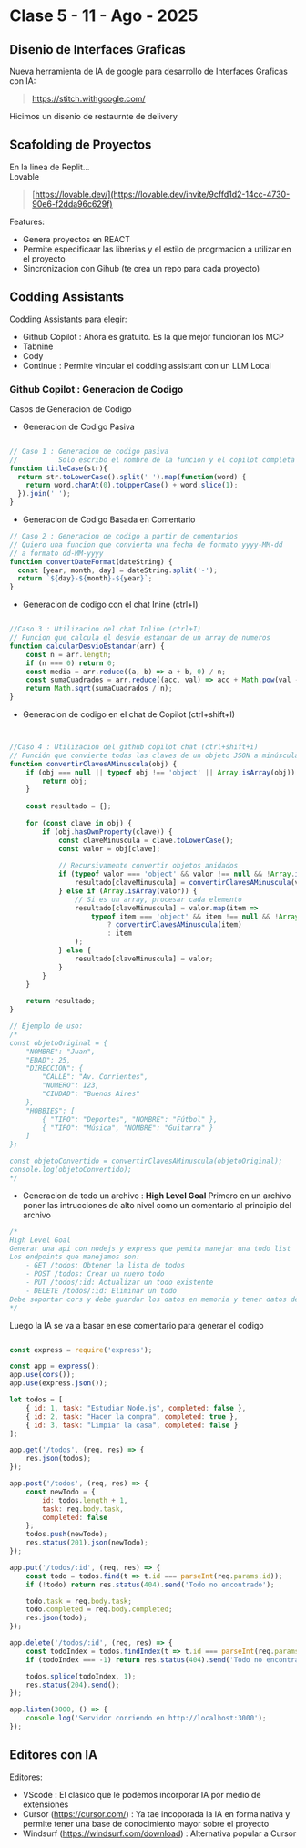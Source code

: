 # Clase 5 - 11 - Ago - 2025

## Disenio de Interfaces Graficas

Nueva herramienta de IA de google para desarrollo de Interfaces Graficas con IA:

> https://stitch.withgoogle.com/

Hicimos un disenio de restaurnte de delivery

## Scafolding de Proyectos

En la linea de Replit...    
Lovable
> [https://lovable.dev/](https://lovable.dev/invite/9cffd1d2-14cc-4730-90e6-f2dda96c629f)

Features:
* Genera proyectos en REACT
* Permite especificaar las librerias y el estilo de progrmacion a utilizar en el proyecto
* Sincronizacion con Gihub (te crea un repo para cada proyecto)
  

## Codding Assistants

Codding Assistants para elegir:
* Github Copilot : Ahora es gratuito. Es la que mejor funcionan los MCP
* Tabnine
* Cody
* Continue : Permite vincular el codding assistant con un LLM Local

### Github Copilot : Generacion de Codigo

Casos de Generacion de Codigo
* Generacion de Codigo Pasiva
```javascript

// Caso 1 : Generacion de codigo pasiva
//          Solo escribo el nombre de la funcion y el copilot completa lo que sigue
function titleCase(str){
  return str.toLowerCase().split(' ').map(function(word) {
    return word.charAt(0).toUpperCase() + word.slice(1);
  }).join(' ');
}
```
* Generacion de Codigo Basada en Comentario
```javascript
// Caso 2 : Generacion de codigo a partir de comentarios
// Quiero una funcion que convierta una fecha de formato yyyy-MM-dd
// a formato dd-MM-yyyy
function convertDateFormat(dateString) {
  const [year, month, day] = dateString.split('-');
  return `${day}-${month}-${year}`;
}
```
* Generacion de codigo con el chat Inine (ctrl+I)
```javascript

//Caso 3 : Utilizacion del chat Inline (ctrl+I)
// Funcion que calcula el desvio estandar de un array de numeros
function calcularDesvioEstandar(arr) {
    const n = arr.length;
    if (n === 0) return 0;
    const media = arr.reduce((a, b) => a + b, 0) / n;
    const sumaCuadrados = arr.reduce((acc, val) => acc + Math.pow(val - media, 2), 0);
    return Math.sqrt(sumaCuadrados / n);
}
```
* Generacion de codigo en el chat de Copilot (ctrl+shift+I)
```javascript


//Caso 4 : Utilizacion del github copilot chat (ctrl+shift+i)
// Función que convierte todas las claves de un objeto JSON a minúsculas
function convertirClavesAMinuscula(obj) {
    if (obj === null || typeof obj !== 'object' || Array.isArray(obj)) {
        return obj;
    }
    
    const resultado = {};
    
    for (const clave in obj) {
        if (obj.hasOwnProperty(clave)) {
            const claveMinuscula = clave.toLowerCase();
            const valor = obj[clave];
            
            // Recursivamente convertir objetos anidados
            if (typeof valor === 'object' && valor !== null && !Array.isArray(valor)) {
                resultado[claveMinuscula] = convertirClavesAMinuscula(valor);
            } else if (Array.isArray(valor)) {
                // Si es un array, procesar cada elemento
                resultado[claveMinuscula] = valor.map(item => 
                    typeof item === 'object' && item !== null && !Array.isArray(item) 
                        ? convertirClavesAMinuscula(item) 
                        : item
                );
            } else {
                resultado[claveMinuscula] = valor;
            }
        }
    }
    
    return resultado;
}

// Ejemplo de uso:
/*
const objetoOriginal = {
    "NOMBRE": "Juan",
    "EDAD": 25,
    "DIRECCION": {
        "CALLE": "Av. Corrientes",
        "NUMERO": 123,
        "CIUDAD": "Buenos Aires"
    },
    "HOBBIES": [
        { "TIPO": "Deportes", "NOMBRE": "Fútbol" },
        { "TIPO": "Música", "NOMBRE": "Guitarra" }
    ]
};

const objetoConvertido = convertirClavesAMinuscula(objetoOriginal);
console.log(objetoConvertido);
*/
```
    
* Generacion de todo un archivo : **High Level Goal**
Primero en un archivo poner las intrucciones de alto nivel como un comentario al principio del archivo
```javascript
/*
High Level Goal
Generar una api con nodejs y express que pemita manejar una todo list
Los endpoints que manejamos son:
    - GET /todos: Obtener la lista de todos
    - POST /todos: Crear un nuevo todo
    - PUT /todos/:id: Actualizar un todo existente
    - DELETE /todos/:id: Eliminar un todo
Debe soportar cors y debe guardar los datos en memoria y tener datos de ejemplo
*/
```
Luego la IA se va a basar en ese comentario para generar el codigo
```javascript

const express = require('express');

const app = express();
app.use(cors());
app.use(express.json());

let todos = [
    { id: 1, task: "Estudiar Node.js", completed: false },
    { id: 2, task: "Hacer la compra", completed: true },
    { id: 3, task: "Limpiar la casa", completed: false }
];

app.get('/todos', (req, res) => {
    res.json(todos);
});

app.post('/todos', (req, res) => {
    const newTodo = {
        id: todos.length + 1,
        task: req.body.task,
        completed: false
    };
    todos.push(newTodo);
    res.status(201).json(newTodo);
});

app.put('/todos/:id', (req, res) => {
    const todo = todos.find(t => t.id === parseInt(req.params.id));
    if (!todo) return res.status(404).send('Todo no encontrado');

    todo.task = req.body.task;
    todo.completed = req.body.completed;
    res.json(todo);
});

app.delete('/todos/:id', (req, res) => {
    const todoIndex = todos.findIndex(t => t.id === parseInt(req.params.id));
    if (todoIndex === -1) return res.status(404).send('Todo no encontrado');

    todos.splice(todoIndex, 1);
    res.status(204).send();
});

app.listen(3000, () => {
    console.log('Servidor corriendo en http://localhost:3000');
});

```

## Editores con IA

Editores:
* VScode : El clasico que le podemos incorporar IA por medio de extensiones
* Cursor (https://cursor.com/) : Ya tae incoporada la IA en forma nativa y permite tener una base de conocimiento mayor sobre el proyecto
* Windsurf (https://windsurf.com/download) : Alternativa popular a Cursor
